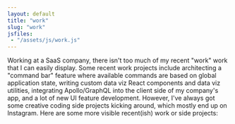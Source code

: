 ```yaml
---
layout: default
title: "work"
slug: "work"
jsfiles:
 - "/assets/js/work.js"
---
```


Working at a SaaS company, there isn't too much of my recent "work" work that I can easily display. Some recent work projects include architecting a "command bar" feature where available commands are based on global application state, writing custom data viz React components and data viz utilities, integrating Apollo/GraphQL into the client side of my company's app, and a lot of new UI feature development. However, I've always got some creative coding side projects kicking around, which mostly end up on Instagram. Here are some more visible recent(ish) work or side projects:
